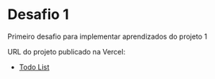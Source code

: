 # Desafio 1

Primeiro desafio para implementar aprendizados do projeto 1

URL do projeto publicado na Vercel:

- [Todo List](https://ruyfreire-ignite-todolist.vercel.app/)